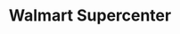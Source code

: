 ---
title: "Walmart Supercenter"
url: /hoover/walmart-supercenter-highway-280/
shop: supermarket
---